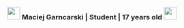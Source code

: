 <div align="center">
<h3><img src="https://media.giphy.com/media/WUlplcMpOCEmTGBtBW/giphy.gif" width="30"> Maciej Garncarski | Student | 17 years old <img src="https://media.giphy.com/media/WUlplcMpOCEmTGBtBW/giphy.gif" width="30"></h3>
</div>
